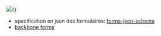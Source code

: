 
![](assets/img/logo.uds.jpg){} 

* specification en json des formulaires: [forms-json-schema](http://daemon.co.za/2012/05/dynamic-forms-json-schema/)
* [backbone forms](https://github.com/powmedia/backbone-forms)


